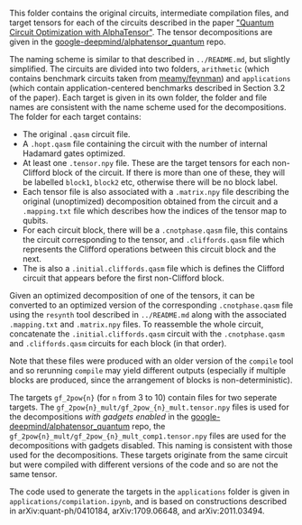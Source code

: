 This folder contains the original circuits, intermediate compilation files, and target tensors for each of the circuits described in the paper ["Quantum Circuit Optimization with AlphaTensor"](https://arxiv.org/abs/2402.14396). The tensor decompositions are given in the [google-deepmind/alphatensor_quantum](https://github.com/google-deepmind/alphatensor_quantum) repo. 

The naming scheme is similar to that described in `../README.md`, but slightly simplified. The circuits are divided into two folders, `arithmetic` (which contains benchmark circuits taken from [meamy/feynman](https://github.com/meamy/feynman)) and `applications` (which contain application-centered benchmarks described in Section 3.2 of the paper). Each target is given in its own folder, the folder and file names are consistent with the name scheme used for the decompositions. The folder for each target contains:

* The original `.qasm` circuit file.
* A `.hopt.qasm` file containing the circuit with the number of internal Hadamard gates optimized.
* At least one `.tensor.npy` file. These are the target tensors for each non-Clifford block of the circuit. If there is more than one of these, they will be labelled `block1`, `block2` etc, otherwise there will be no block label.
* Each tensor file is also associated with a `.matrix.npy` file describing the original (unoptimized) decomposition obtained from the circuit and a `.mapping.txt` file which describes how the indices of the tensor map to qubits.
* For each circuit block, there will be a `.cnotphase.qasm` file, this contains the circuit corresponding to the tensor, and `.cliffords.qasm` file which represents the Clifford operations between this circuit block and the next.
* The is also a `.initial.cliffords.qasm` file which is defines the Clifford circuit that appears before the first non-Clifford block. 

Given an optimized decomposition of one of the tensors, it can be converted to an optimized version of the corresponding `.cnotphase.qasm` file using the `resynth` tool described in `../README.md` along with the associated `.mapping.txt` and `.matrix.npy` files. To reassemble the whole circuit, concatenate the `.initial.cliffords.qasm` circuit with the `.cnotphase.qasm` and `.cliffords.qasm` circuits for each block (in that order). 

Note that these files were produced with an older version of the `compile` tool and so rerunning `compile` may yield different outputs (especially if multiple blocks are produced, since the arrangement of blocks is non-deterministic).

The targets `gf_2pow{n}` (for `n` from 3 to 10) contain files for two seperate targets. The `gf_2pow{n}_mult/gf_2pow_{n}_mult.tensor.npy` files is used for the decompositions _with gadgets enabled_ in the [google-deepmind/alphatensor_quantum](https://github.com/google-deepmind/alphatensor_quantum) repo, the `gf_2pow{n}_mult/gf_2pow_{n}_mult_comp1.tensor.npy` files are used for the decompositions with gadgets disabled. This naming is consistent with those used for the decompositions. These targets originate from the same circuit but were compiled with different versions of the code and so are not the same tensor.

The code used to generate the targets in the `applications` folder is given in `applications/compilation.ipynb`, and is based on constructions described in arXiv:quant-ph/0410184, arXiv:1709.06648, and arXiv:2011.03494.